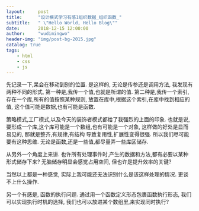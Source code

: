```yaml
---
layout:     post
title:      "设计模式学习有感1组织数据_组织函数_"
subtitle:   " \"Hello World, Hello Blog\""
date:       2018-12-15 12:00:00
author:     "wudimingwo"
header-img: "img/post-bg-2015.jpg"
catalog: true
tags:
    - html
    - css
    - js
---
```




先记录一下,呆会在移动到别的位置.
是这样的,
无论是传参还是调用方法,
我发现有两种不同的形式,
第一种是,我传一个值,也就是所谓的值.
第二种是,我传一个索引,存在一个库,所有的值按照某种规则,
放置在库中,根据这个索引,在库中找到相应的值,
这个值可能是数据,也有可能是函数.

策略模式,工厂模式,以及今天的装饰者模式都给了我强烈的上面的印象.
也就是说,要形成一个库,这个库可能是一个数组,也有可能是一个对象,
这样做的好处是显而易见的,
那就是整齐,有规律,有结构
导致复用性,扩展性变得很强.
所以我们尽可能要有这种思维.
无论是函数,还是一些值,都尽量弄一些库区储存.

从另外一个角度上来讲.
也许所有处理事件时,产生的数据和方法,都有必要以某种形式储存下来?
无脑储存明显会感觉占用空间,
但也许是提升效率的关键?

当然以上都是一种感觉, 实际上我可能还无法识别什么是该这样处理的情况.
更谈不上什么操作.

另一个有感是,
函数的执行问题.
通过用一个函数定义形态包裹函数执行形态,
我们可以实现执行时机的选择,
我们也可以放进某个数组里,来实现同时执行?